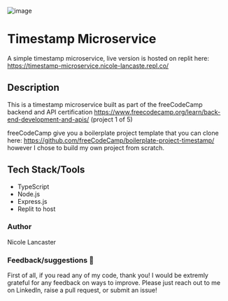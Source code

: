 ![image](https://github.com/nicole-lancaster/timestamp-microservice/assets/116457977/26c2bace-003e-4757-a828-83eade394211)


# Timestamp Microservice

A simple timestamp microservice, live version is hosted on replit here: https://timestamp-microservice.nicole-lancaste.repl.co/

## Description

This is a timestamp microservice built as part of the freeCodeCamp backend and API certification https://www.freecodecamp.org/learn/back-end-development-and-apis/ (project 1 of 5)

freeCodeCamp give you a boilerplate project template that you can clone here: https://github.com/freeCodeCamp/boilerplate-project-timestamp/ however I chose to build my own project from scratch.

## Tech Stack/Tools

- TypeScript
- Node.js
- Express.js
- Replit to host

### Author

Nicole Lancaster 

### Feedback/suggestions 🫶

First of all, if you read any of my code, thank you! I would be extremly grateful for any feedback on ways to improve. Please just reach out to me on LinkedIn, raise a pull request, or submit an issue!
